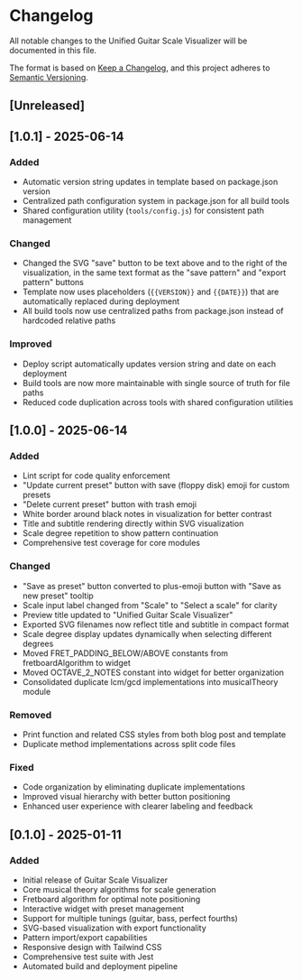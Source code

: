 # Changelog

All notable changes to the Unified Guitar Scale Visualizer will be documented in this file.

The format is based on [Keep a Changelog](https://keepachangelog.com/en/1.0.0/),
and this project adheres to [Semantic Versioning](https://semver.org/spec/v2.0.0.html).

## [Unreleased]

## [1.0.1] - 2025-06-14

### Added
- Automatic version string updates in template based on package.json version
- Centralized path configuration system in package.json for all build tools
- Shared configuration utility (`tools/config.js`) for consistent path management

### Changed
- Changed the SVG "save" button to be text above and to the right of the visualization, in the same text format as the "save pattern" and "export pattern" buttons
- Template now uses placeholders (`{{VERSION}}` and `{{DATE}}`) that are automatically replaced during deployment
- All build tools now use centralized paths from package.json instead of hardcoded relative paths

### Improved
- Deploy script automatically updates version string and date on each deployment
- Build tools are now more maintainable with single source of truth for file paths
- Reduced code duplication across tools with shared configuration utilities

## [1.0.0] - 2025-06-14

### Added
- Lint script for code quality enforcement
- "Update current preset" button with save (floppy disk) emoji for custom presets
- "Delete current preset" button with trash emoji
- White border around black notes in visualization for better contrast
- Title and subtitle rendering directly within SVG visualization
- Scale degree repetition to show pattern continuation
- Comprehensive test coverage for core modules

### Changed
- "Save as preset" button converted to plus-emoji button with "Save as new preset" tooltip
- Scale input label changed from "Scale" to "Select a scale" for clarity
- Preview title updated to "Unified Guitar Scale Visualizer"
- Exported SVG filenames now reflect title and subtitle in compact format
- Scale degree display updates dynamically when selecting different degrees
- Moved FRET_PADDING_BELOW/ABOVE constants from fretboardAlgorithm to widget
- Moved OCTAVE_2_NOTES constant into widget for better organization
- Consolidated duplicate lcm/gcd implementations into musicalTheory module

### Removed
- Print function and related CSS styles from both blog post and template
- Duplicate method implementations across split code files

### Fixed
- Code organization by eliminating duplicate implementations
- Improved visual hierarchy with better button positioning
- Enhanced user experience with clearer labeling and feedback

## [0.1.0] - 2025-01-11

### Added
- Initial release of Guitar Scale Visualizer
- Core musical theory algorithms for scale generation
- Fretboard algorithm for optimal note positioning
- Interactive widget with preset management
- Support for multiple tunings (guitar, bass, perfect fourths)
- SVG-based visualization with export functionality
- Pattern import/export capabilities
- Responsive design with Tailwind CSS
- Comprehensive test suite with Jest
- Automated build and deployment pipeline